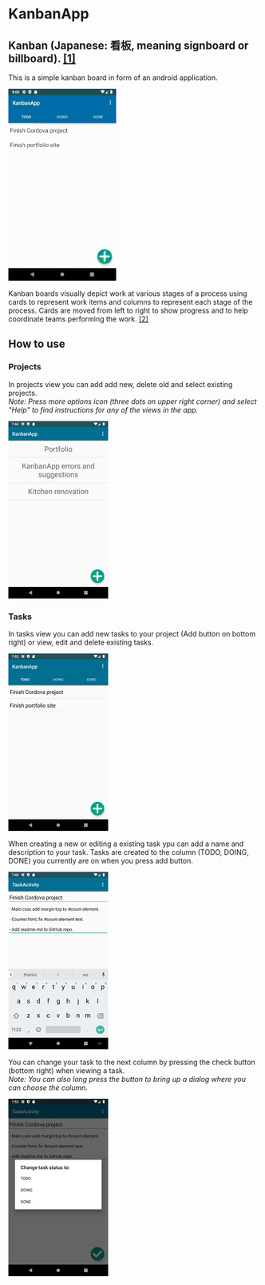 # KanbanApp
## Kanban (Japanese: 看板, meaning signboard or billboard). [[1]](https://en.wikipedia.org/wiki/Kanban_(development))

This is a simple kanban board in form of an android application.

![KanbanApp](https://github.com/KHe48200/KanbanApp/blob/main/screenshots/KanbanApp.gif "KanbanApp")

Kanban boards visually depict work at various stages of a process using cards to represent work items and columns to represent each stage of the process. Cards are moved from left to right to show progress and to help coordinate teams performing the work. [[2]](https://en.wikipedia.org/wiki/Kanban_board)

## How to use

### Projects

In projects view you can add add new, delete old and select existing projects.  
_Note: Press more options icon (three dots on upper right corner) and select "Help" to find instructions for any of the views in the app._

![Projects view](https://github.com/KHe48200/KanbanApp/blob/main/screenshots/Screenshot_projects.png "Projects")

### Tasks

In tasks view you can add new tasks to your project (Add button on bottom right) or view, edit and delete existing tasks.

![Tasks view](https://github.com/KHe48200/KanbanApp/blob/main/screenshots/Screenshot_tasks.png "Tasks")

When creating a new or editing a existing task ypu can add a name and description to your task. Tasks are created to the column (TODO, DOING, DONE) you currently are on when you press add button.

![Task view](https://github.com/KHe48200/KanbanApp/blob/main/screenshots/Screenshot_individual_task.png "Task")

You can change your task to the next column by pressing the check button (bottom right) when viewing a task.  
_Note: You can also long press the button to bring up a dialog where you can choose the column._

![Change column](https://github.com/KHe48200/KanbanApp/blob/main/screenshots/Screenshot_change.png "Change column")